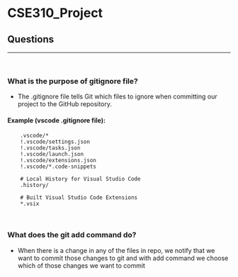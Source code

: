 # CSE310_Project

## Questions

---

<br/>

### What is the purpose of gitignore file?

- The .gitignore file tells Git which files to ignore when committing our project to the GitHub repository.

#### Example (vscode .gitignore file):

```
    .vscode/*
    !.vscode/settings.json
    !.vscode/tasks.json
    !.vscode/launch.json
    !.vscode/extensions.json
    !.vscode/*.code-snippets

    # Local History for Visual Studio Code
    .history/

    # Built Visual Studio Code Extensions
    *.vsix
```
<br/>

###  What does the git add command do?

- When there is a change in any of the files in repo, we notify that we want to commit those changes to git and with add command we choose which of those changes we want to commit


